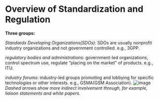 # Overview of Standardization and Regulation
**Three groups:** 

_Standards Developing Organizations(SDOs)_: SDOs are usually nonprofit industry organizations and not government controlled. e.g., 3GPP.

_regulatory bodies and administrations_: government-led organizations, control spectrum use, regulate “placing on the market” of products. e.g., ITU.

_industry forums_: industry-led groups promoting and lobbying for specific technologies or other interests. e.g., GSMA(GSM Association).
![image](https://github.com/user-attachments/assets/59c6f9a9-ee74-49cc-87fc-ec533f8a3dfc)
_Dashed arrows show more indirect involvement through, for example, liaison statements and white papers._
